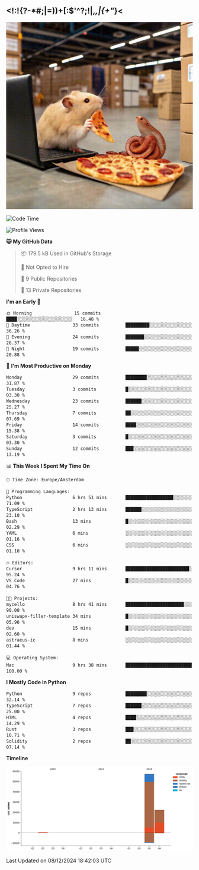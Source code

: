 ## <!:!{?-*#;|=))+[:$'^?;!|,_,|{\+"_}<

![hamster is coding in front of pc at warehouse. and then, squid eats the pizza](/public/image/0.gif)

<!--START_SECTION:waka-->
![Code Time](http://img.shields.io/badge/Code%20Time-68%20hrs%2047%20mins-blue)

![Profile Views](http://img.shields.io/badge/Profile%20Views-3-blue)

**🐱 My GitHub Data** 

> 📦 179.5 kB Used in GitHub's Storage 
 > 
> 🚫 Not Opted to Hire
 > 
> 📜 9 Public Repositories 
 > 
> 🔑 13 Private Repositories 
 > 
**I'm an Early 🐤** 

```text
🌞 Morning                15 commits          ████░░░░░░░░░░░░░░░░░░░░░   16.48 % 
🌆 Daytime                33 commits          █████████░░░░░░░░░░░░░░░░   36.26 % 
🌃 Evening                24 commits          ███████░░░░░░░░░░░░░░░░░░   26.37 % 
🌙 Night                  19 commits          █████░░░░░░░░░░░░░░░░░░░░   20.88 % 
```
📅 **I'm Most Productive on Monday** 

```text
Monday                   29 commits          ████████░░░░░░░░░░░░░░░░░   31.87 % 
Tuesday                  3 commits           █░░░░░░░░░░░░░░░░░░░░░░░░   03.30 % 
Wednesday                23 commits          ██████░░░░░░░░░░░░░░░░░░░   25.27 % 
Thursday                 7 commits           ██░░░░░░░░░░░░░░░░░░░░░░░   07.69 % 
Friday                   14 commits          ████░░░░░░░░░░░░░░░░░░░░░   15.38 % 
Saturday                 3 commits           █░░░░░░░░░░░░░░░░░░░░░░░░   03.30 % 
Sunday                   12 commits          ███░░░░░░░░░░░░░░░░░░░░░░   13.19 % 
```


📊 **This Week I Spent My Time On** 

```text
🕑︎ Time Zone: Europe/Amsterdam

💬 Programming Languages: 
Python                   6 hrs 51 mins       ██████████████████░░░░░░░   71.09 % 
TypeScript               2 hrs 13 mins       ██████░░░░░░░░░░░░░░░░░░░   23.10 % 
Bash                     13 mins             █░░░░░░░░░░░░░░░░░░░░░░░░   02.29 % 
YAML                     6 mins              ░░░░░░░░░░░░░░░░░░░░░░░░░   01.16 % 
CSS                      6 mins              ░░░░░░░░░░░░░░░░░░░░░░░░░   01.10 % 

🔥 Editors: 
Cursor                   9 hrs 11 mins       ████████████████████████░   95.24 % 
VS Code                  27 mins             █░░░░░░░░░░░░░░░░░░░░░░░░   04.76 % 

🐱‍💻 Projects: 
mycello                  8 hrs 41 mins       ██████████████████████░░░   90.00 % 
uniswapx-filler-template 34 mins             █░░░░░░░░░░░░░░░░░░░░░░░░   05.96 % 
dev                      15 mins             █░░░░░░░░░░░░░░░░░░░░░░░░   02.60 % 
astraeus-ic              8 mins              ░░░░░░░░░░░░░░░░░░░░░░░░░   01.44 % 

💻 Operating System: 
Mac                      9 hrs 38 mins       █████████████████████████   100.00 % 
```

**I Mostly Code in Python** 

```text
Python                   9 repos             ████████░░░░░░░░░░░░░░░░░   32.14 % 
TypeScript               7 repos             ██████░░░░░░░░░░░░░░░░░░░   25.00 % 
HTML                     4 repos             ████░░░░░░░░░░░░░░░░░░░░░   14.29 % 
Rust                     3 repos             ███░░░░░░░░░░░░░░░░░░░░░░   10.71 % 
Solidity                 2 repos             ██░░░░░░░░░░░░░░░░░░░░░░░   07.14 % 
```



**Timeline**

![Lines of Code chart](https://raw.githubusercontent.com/yosui/yosui/master/assets/bar_graph.png)


 Last Updated on 08/12/2024 18:42:03 UTC
<!--END_SECTION:waka-->
